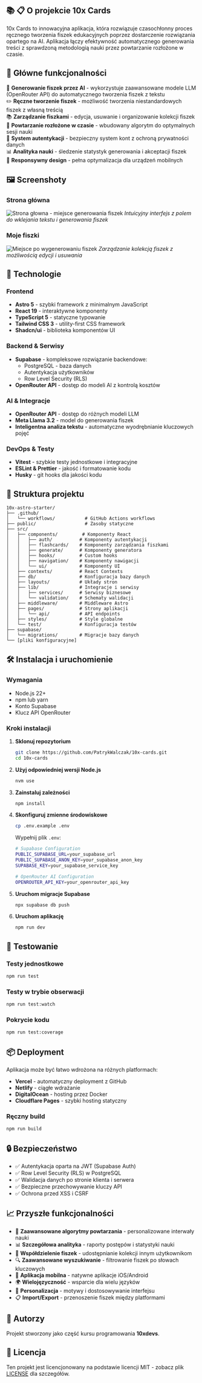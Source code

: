 ## 📚 📋 O projekcie 10x Cards

10x Cards to innowacyjna aplikacja, która rozwiązuje czasochłonny proces ręcznego tworzenia fiszek edukacyjnych poprzez dostarczenie rozwiązania opartego na AI. Aplikacja łączy efektywność automatycznego generowania treści z sprawdzoną metodologią nauki przez powtarzanie rozłożone w czasie.

## 🎯 Główne funkcjonalności

🤖 **Generowanie fiszek przez AI** - wykorzystuje zaawansowane modele LLM (OpenRouter API) do automatycznego tworzenia fiszek z tekstu  
✏️ **Ręczne tworzenie fiszek** - możliwość tworzenia niestandardowych fiszek z własną treścią  
📚 **Zarządzanie fiszkami** - edycja, usuwanie i organizowanie kolekcji fiszek  
🔁 **Powtarzanie rozłożone w czasie** - wbudowany algorytm do optymalnych sesji nauki  
👤 **System autentykacji** - bezpieczny system kont z ochroną prywatności danych  
📊 **Analityka nauki** - śledzenie statystyk generowania i akceptacji fiszek  
📱 **Responsywny design** - pełna optymalizacja dla urządzeń mobilnych

## 🖼️ Screenshoty

### Strona główna

![Strona głowna - miejsce generowania fiszek](screenshots/main_page.PNG)
_Intuicyjny interfejs z polem do wklejania tekstu i generowania fiszek_

### Moje fiszki

![Miejsce po wygenerowaniu fiszek](screenshots/flashcards.PNG)
_Zarządzanie kolekcją fiszek z możliwością edycji i usuwania_

## 🚀 Technologie

### Frontend

- **Astro 5** - szybki framework z minimalnym JavaScript
- **React 19** - interaktywne komponenty
- **TypeScript 5** - statyczne typowanie
- **Tailwind CSS 3** - utility-first CSS framework
- **Shadcn/ui** - biblioteka komponentów UI

### Backend & Serwisy

- **Supabase** - kompleksowe rozwiązanie backendowe:
  - PostgreSQL - baza danych
  - Autentykacja użytkowników
  - Row Level Security (RLS)
- **OpenRouter API** - dostęp do modeli AI z kontrolą kosztów

### AI & Integracje

- **OpenRouter API** - dostęp do różnych modeli LLM
- **Meta Llama 3.2** - model do generowania fiszek
- **Inteligentna analiza tekstu** - automatyczne wyodrębnianie kluczowych pojęć

### DevOps & Testy

- **Vitest** - szybkie testy jednostkowe i integracyjne
- **ESLint & Prettier** - jakość i formatowanie kodu
- **Husky** - git hooks dla jakości kodu


## 📁 Struktura projektu

```
10x-astro-starter/
├── .github/
│   └── workflows/           # GitHub Actions workflows
├── public/                  # Zasoby statyczne
├── src/
│   ├── components/         # Komponenty React
│   │   ├── auth/          # Komponenty autentykacji
│   │   ├── flashcards/    # Komponenty zarządzania fiszkami
│   │   ├── generate/      # Komponenty generatora
│   │   ├── hooks/         # Custom hooks
│   │   ├── navigation/    # Komponenty nawigacji
│   │   └── ui/            # Komponenty UI
│   ├── contexts/          # React Contexts
│   ├── db/                # Konfiguracja bazy danych
│   ├── layouts/           # Układy stron
│   ├── lib/               # Integracje i serwisy
│   │   ├── services/      # Serwisy biznesowe
│   │   └── validation/    # Schematy walidacji
│   ├── middleware/        # Middleware Astro
│   ├── pages/             # Strony aplikacji
│   │   └── api/           # API endpoints
│   ├── styles/            # Style globalne
│   └── test/              # Konfiguracja testów
├── supabase/
│   └── migrations/        # Migracje bazy danych
└── [pliki konfiguracyjne]
```

## 🛠️ Instalacja i uruchomienie

### Wymagania

- Node.js 22+
- npm lub yarn
- Konto Supabase
- Klucz API OpenRouter

### Kroki instalacji

1. **Sklonuj repozytorium**

   ```bash
   git clone https://github.com/PatrykWalczak/10x-cards.git
   cd 10x-cards
   ```

2. **Użyj odpowiedniej wersji Node.js**

   ```bash
   nvm use
   ```

3. **Zainstaluj zależności**

   ```bash
   npm install
   ```

4. **Skonfiguruj zmienne środowiskowe**

   ```bash
   cp .env.example .env
   ```

   Wypełnij plik `.env`:

   ```bash
   # Supabase Configuration
   PUBLIC_SUPABASE_URL=your_supabase_url
   PUBLIC_SUPABASE_ANON_KEY=your_supabase_anon_key
   SUPABASE_KEY=your_supabase_service_key

   # OpenRouter AI Configuration
   OPENROUTER_API_KEY=your_openrouter_api_key
   ```

5. **Uruchom migracje Supabase**

   ```bash
   npx supabase db push
   ```

6. **Uruchom aplikację**
   ```bash
   npm run dev
   ```

## 🧪 Testowanie

### Testy jednostkowe

```bash
npm run test
```

### Testy w trybie obserwacji

```bash
npm run test:watch
```

### Pokrycie kodu

```bash
npm run test:coverage
```

## 📦 Deployment

Aplikacja może być łatwo wdrożona na różnych platformach:

- **Vercel** - automatyczny deployment z GitHub
- **Netlify** - ciągłe wdrażanie
- **DigitalOcean** - hosting przez Docker
- **Cloudflare Pages** - szybki hosting statyczny

### Ręczny build

```bash
npm run build
```

## 🔒 Bezpieczeństwo

- ✅ Autentykacja oparta na JWT (Supabase Auth)
- ✅ Row Level Security (RLS) w PostgreSQL
- ✅ Walidacja danych po stronie klienta i serwera
- ✅ Bezpieczne przechowywanie kluczy API
- ✅ Ochrona przed XSS i CSRF

## 📈 Przyszłe funkcjonalności

- 🎯 **Zaawansowane algorytmy powtarzania** - personalizowane interwały nauki
- 📊 **Szczegółowa analityka** - raporty postępów i statystyki nauki
- 👥 **Współdzielenie fiszek** - udostępnianie kolekcji innym użytkownikom
- 🔍 **Zaawansowane wyszukiwanie** - filtrowanie fiszek po słowach kluczowych
- 📱 **Aplikacja mobilna** - natywne aplikacje iOS/Android
- 🌍 **Wielojęzyczność** - wsparcie dla wielu języków
- 🎨 **Personalizacja** - motywy i dostosowywanie interfejsu
- 📋 **Import/Export** - przenoszenie fiszek między platformami

## 🤝 Autorzy

Projekt stworzony jako część kursu programowania **10xdevs**.

## 📄 Licencja

Ten projekt jest licencjonowany na podstawie licencji MIT - zobacz plik [LICENSE](LICENSE) dla szczegółów.
